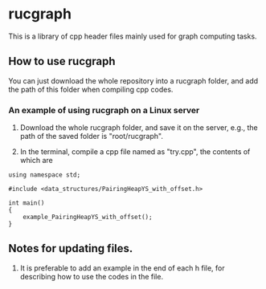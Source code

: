 # rucgraph

This is a library of cpp header files mainly used for graph computing tasks.


## How to use rucgraph

You can just download the whole repository into a rucgraph folder, and add the path of this folder when compiling cpp codes.

### An example of using rucgraph on a Linux server

1. Download the whole rucgraph folder, and save it on the server, e.g., the path of the saved folder is "root/rucgraph".

2. In the terminal, compile a cpp file named as "try.cpp", the contents of which are

```
using namespace std;

#include <data_structures/PairingHeapYS_with_offset.h>

int main()
{
	example_PairingHeapYS_with_offset();
}
```



## Notes for updating files.

1. It is preferable to add an example in the end of each h file, for describing how to use the codes in the file.
